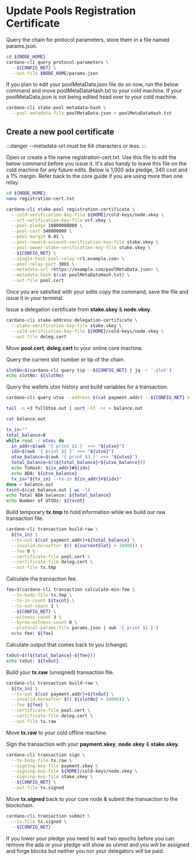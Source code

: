 # Update Pools Registration Certificate

Query the chain for protocol parameters, store them in a file named params.json.


```bash title="Core"
cd ${NODE_HOME}
cardano-cli query protocol-parameters \
  --${CONFIG_NET} \
  --out-file $NODE_HOME/params.json
```



If you plan to edit your poolMetaData.json file do so now, run the below command and move poolMetaDataHash.txt to your cold machine. If your poolMetaData.json is not being edited head over to your cold machine.



```bash title="Core"
cardano-cli stake-pool metadata-hash \
  --pool-metadata-file poolMetaData.json > poolMetaDataHash.txt
```



## Create a new pool certificate



:::danger
--metadata-url must be 64 characters or less.
:::

 Open or create a file name registration-cert.txt. Use this file to edit the below command before you issue it. It's also handy to leave this file on the cold machine for any future edits. Below is 1,000 ada pledge, 340 cost and a 1% margin. Refer back to the core guide if you are using more than one relay.

 ```bash title="Cold Offline"
 cd ${NODE_HOME}
 nano registration-cert.txt
 ```

```bash title="Cold Offline"
cardano-cli stake-pool registration-certificate \
  --cold-verification-key-file ${HOME}/cold-keys/node.vkey \
  --vrf-verification-key-file vrf.vkey \
  --pool-pledge 10000000000 \
  --pool-cost 340000000 \
  --pool-margin 0.01 \
  --pool-reward-account-verification-key-file stake.vkey \
  --pool-owner-stake-verification-key-file stake.vkey \
  --${CONFIG_NET} \
  --single-host-pool-relay <r1.example.com> \
  --pool-relay-port 3001 \
  --metadata-url <https://example.com/poolMetaData.json> \
  --metadata-hash $(cat poolMetaDataHash.txt) \
  --out-file pool.cert
```



Once you are satisfied with your edits copy the command, save the file and issue it in your terminal.

Issue a delegation certificate from **stake.skey** & **node.vkey**.



```bash title="Cold Offline"
cardano-cli stake-address delegation-certificate \
  --stake-verification-key-file stake.vkey \
  --cold-verification-key-file ${HOME}/cold-keys/node.vkey \
  --out-file deleg.cert
```



Move **pool.cert**, **deleg.cert** to your online core machine.

Query the current slot number or tip of the chain.



```bash title="Core"
slotNo=$(cardano-cli query tip --${CONFIG_NET} | jq -r '.slot')
echo slotNo: ${slotNo}
```



Query the wallets utxo history and build variables for a transaction.



```bash title="Core"
cardano-cli query utxo --address $(cat payment.addr) --${CONFIG_NET} > fullUtxo.out

tail -n +3 fullUtxo.out | sort -k3 -nr > balance.out

cat balance.out

tx_in=""
total_balance=0
while read -r utxo; do
  in_addr=$(awk '{ print $1 }' <<< "${utxo}")
  idx=$(awk '{ print $2 }' <<< "${utxo}")
  utxo_balance=$(awk '{ print $3 }' <<< "${utxo}")
  total_balance=$((${total_balance}+${utxo_balance}))
  echo TxHash: ${in_addr}#${idx}
  echo ADA: ${utxo_balance}
  tx_in="${tx_in} --tx-in ${in_addr}#${idx}"
done < balance.out
txcnt=$(cat balance.out | wc -l)
echo Total ADA balance: ${total_balance}
echo Number of UTXOs: ${txcnt}
```



Build temporary **tx.tmp** to hold information while we build our raw transaction file.



```bash title="Core"
cardano-cli transaction build-raw \
  ${tx_in} \
  --tx-out $(cat payment.addr)+${total_balance} \
  --invalid-hereafter $(( ${currentSlot} + 10000)) \
  --fee 0 \
  --certificate-file pool.cert \
  --certificate-file deleg.cert \
  --out-file tx.tmp
```



Calculate the transaction fee.



```bash title="Core"
fee=$(cardano-cli transaction calculate-min-fee \
  --tx-body-file tx.tmp \
  --tx-in-count ${txcnt} \
  --tx-out-count 1 \
  --${CONFIG_NET} \
  --witness-count 3 \
  --byron-witness-count 0 \
  --protocol-params-file params.json | awk '{ print $1 }')
  echo fee: ${fee}
```



Calculate output that comes back to you (change).


```bash title="Core"
txOut=$((${total_balance}-${fee}))
echo txOut: ${txOut}
```



Build your **tx.raw** (unsigned) transaction file.



```bash title="Core"
cardano-cli transaction build-raw \
  ${tx_in} \
  --tx-out $(cat payment.addr)+${txOut} \
  --invalid-hereafter $(( ${slotNo} + 10000)) \
  --fee ${fee} \
  --certificate-file pool.cert \
  --certificate-file deleg.cert \
  --out-file tx.raw
```



Move **tx.raw** to your cold offline machine.

Sign the transaction with your **payment.skey**, **node.skey** & **stake.skey**.



```bash title="Cold Offline"
cardano-cli transaction sign \
  --tx-body-file tx.raw \
  --signing-key-file payment.skey \
  --signing-key-file ${HOME}/cold-keys/node.skey \
  --signing-key-file stake.skey \
  --${CONFIG_NET} \
  --out-file tx.signed
```


Move **tx.signed** back to your core node & submit the transaction to the blockchain.


```bash title="Core"
cardano-cli transaction submit \
  --tx-file tx.signed \
  --${CONFIG_NET}
```


If you lower your pledge you need to wait two epochs before you can remove the ada or your pledge will show as unmet and you will be assigned and forge blocks but neither you nor your delegators will be paid.
